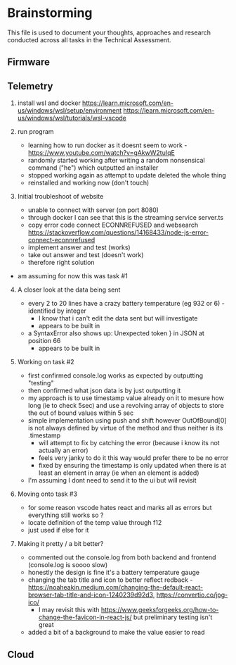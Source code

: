 # Brainstorming

This file is used to document your thoughts, approaches and research conducted across all tasks in the Technical Assessment.

## Firmware

## Telemetry
1) install wsl and docker 
https://learn.microsoft.com/en-us/windows/wsl/setup/environment 
https://learn.microsoft.com/en-us/windows/wsl/tutorials/wsl-vscode

2) run program 
    -  learning how to run docker as it doesnt seem to work - https://www.youtube.com/watch?v=gAkwW2tuIqE 
    - randomly started working after writing a random nonsensical command ("he") which outputted an installer 
    - stopped working again as attempt to update deleted the whole thing
    - reinstalled and working now (don't touch)

3) Initial troubleshoot of website
    - unable to connect with server (on port 8080)
    - through docker I can see that this is the streaming service server.ts 
    - copy error code connect ECONNREFUSED and websearch https://stackoverflow.com/questions/14168433/node-js-error-connect-econnrefused 
    - implement answer and test (works)
    - take out answer and test (doesn't work)
    - therefore right solution
- am assuming for now this was task #1

4) A closer look at the data being sent
    - every 2 to 20 lines have a crazy battery temperature (eg 932 or 6) - identified by integer
        - I know that i can't edit the data sent but will investigate
        - appears to be built in 
    - a SyntaxError also shows up: Unexpected token } in JSON at position 66
        - appears to be built in 

5) Working on task #2
    - first confirmed console.log works as expected by outputting "testing"
    - then confirmed what json data is by just outputting it 
    - my approach is to use timestamp value already on it to mesure how long (ie to check 5sec) and use a revolving array of objects to store the out of bound values within 5 sec
    - simple implementation using push and shift however OutOfBound[0] is not always defined by virtue of the method and thus neither is its .timestamp
        - will attempt to fix by catching the error (because i know its not actually an error)
        - feels very janky to do it this way would prefer there to be no error
        - fixed by ensuring the timestamp is only updated when there is at least an element in array (ie when an element is added) 
    - I'm assuming I dont need to send it to the ui but will revisit

6) Moving onto task #3
    - for some reason vscode hates react and marks all as errors but everything still works so ?
    - locate definition of the temp value through f12
    - just used if else for it

7) Making it pretty / a bit better?
    - commented out the console.log from both backend and frontend (console.log is soooo slow)
    - honestly the design is fine it's a battery temperature gauge 
    - changing the tab title and icon to better reflect redback -https://noaheakin.medium.com/changing-the-default-react-browser-tab-title-and-icon-1240239d92d3, https://convertio.co/jpg-ico/ 
         - I may revisit this with https://www.geeksforgeeks.org/how-to-change-the-favicon-in-react-js/ but preliminary testing isn't great
    - added a bit of a background to make the value easier to read
    
## Cloud